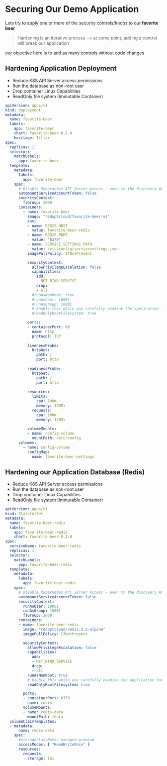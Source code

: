 # Securing Our Demo Application

Lets try to apply one or more of the security controls/knobs to our **favorite beer**

>Hardening is an iterative process --> at some point, adding a control will break our application

our objective here is to add as many controls without code changes

## Hardening Application Deployment

* Reduce K8S API Server access permissions
* Run the database as non-root user
* Drop container Linux Capabilities
* ReadOnly file system (Immutable Container)

```yaml
apiVersion: apps/v1
kind: Deployment
metadata:
  name: favorite-beer
  labels:
    app: favorite-beer
    chart: favorite-beer-0.1.0
    heritage: Tiller
spec:
  replicas: 1
  selector:
    matchLabels:
      app: favorite-beer
  template:
    metadata:
      labels:
        app: favorite-beer
    spec:
      # Disable Kubernetes API Server Access - even to the discovery APIs
      automountServiceAccountToken: false
      securityContext:
        fsGroup: 2000      
      containers:
        - name: favorite-beer
          image: "redaptcloud/favorite-beer:v1"
          env:
          - name: REDIS_HOST
            value: favorite-beer-redis
          - name: REDIS_PORT
            value: "6379"
          - name: SERVICE_SETTINGS_PATH
            value: /etc/config/servicesettings.json
          imagePullPolicy: IfNotPresent

          securityContext:
            allowPrivilegeEscalation: false
            capabilities:
              add:
              - NET_BIND_SERVICE
              drop:
              - all
            #runAsNonRoot: true
            #runAsUser: 10001
            #runAsGroup: 10001          
            # Enable this while you carefully examine the application functionality
            #readOnlyRootFilesystem: true

          ports:
          - containerPort: 80
            name: http
            protocol: TCP
          
          livenessProbe:
            httpGet:
              path: /
              port: http
            
          readinessProbe:
            httpGet:
              path: /
              port: http
            
          resources:
            limits:
              cpu: 100m
              memory: 128Mi
            requests:
              cpu: 100m
              memory: 128Mi
            
          volumeMounts:
          - name: config-volume
            mountPath: /etc/config
      volumes:
        - name: config-volume
          configMap:
            name: favorite-beer-settings
```

## Hardening our Application Database (Redis)

* Reduce K8S API Server access permissions
* Run the database as non-root user
* Drop container Linux Capabilities
* ReadOnly file system (Immutable Container)

```yaml
apiVersion: apps/v1
kind: StatefulSet
metadata:
  name: favorite-beer-redis
  labels:
    app: favorite-beer-redis
    chart: favorite-beer-0.1.0
spec:
  serviceName: favorite-beer-redis
  replicas: 1
  selector:
    matchLabels:
      app: favorite-beer-redis
  template:
    metadata:
      labels:
        app: favorite-beer-redis
    spec:
      # Disable Kubernetes API Server Access - even to the discovery APIs
      automountServiceAccountToken: false
      securityContext:
        runAsUser: 10001
        runAsGroup: 10001
        fsGroup: 2000       
      containers:
      - name: favorite-beer-redis
        image: "redaptcloud/redis:3.2-alpine"
        imagePullPolicy: IfNotPresent

        securityContext:
          allowPrivilegeEscalation: false
          capabilities:
            add:
            - NET_BIND_SERVICE
            drop:
            - all
          runAsNonRoot: true         
          # Enable this while you carefully examine the application functionality
          readOnlyRootFilesystem: true        

        ports:
        - containerPort: 6379
          name: redis
        volumeMounts:
        - name: redis-data
          mountPath: /data
  volumeClaimTemplates:
  - metadata:
      name: redis-data
    spec:
      #storageClassName: managed-premium
      accessModes: [ "ReadWriteOnce" ]
      resources:
        requests:
          storage: 1Gi
```
